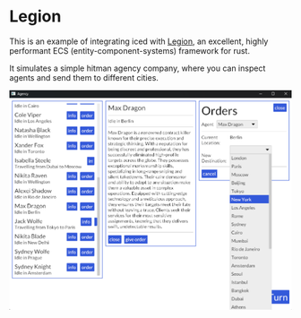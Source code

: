 # Legion

This is an example of integrating iced with [Legion](https://github.com/amethyst/legion), an excellent, highly performant ECS (entity-component-systems) framework for rust.

It simulates a simple hitman agency company, where you can inspect agents and send them to different cities.

![](./legion.png)